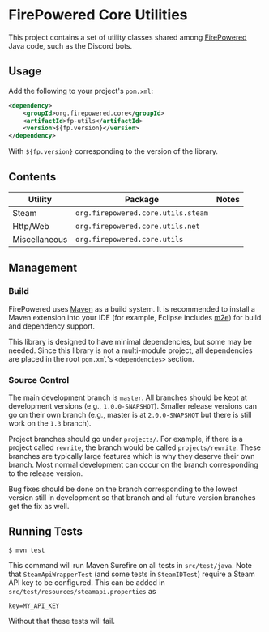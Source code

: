 # FirePowered Core Utilities

This project contains a set of utility classes shared among [FirePowered](https://FirePowered.org) Java code, such as the Discord bots.

## Usage
Add the following to your project's `pom.xml`:

```xml
<dependency>
    <groupId>org.firepowered.core</groupId>
    <artifactId>fp-utils</artifactId>
    <version>${fp.version}</version>
</dependency>
```

With `${fp.version}` corresponding to the version of the library.

## Contents

| Utility       | Package                            | Notes |
| ------------- | ---------------------------------- | - |
| Steam         | `org.firepowered.core.utils.steam` | |
| Http/Web      | `org.firepowered.core.utils.net`   | |
| Miscellaneous | `org.firepowered.core.utils`       | |

## Management
### Build
FirePowered uses [Maven](https://maven.apache.org/) as a build system. It is recommended to install a Maven extension into your IDE (for example, Eclipse includes [m2e](https://www.eclipse.org/m2e/)) for build and dependency support. 

This library is designed to have minimal dependencies, but some may be needed. Since this library is not a multi-module project, all dependencies are placed in the root `pom.xml`'s `<dependencies>` section.

### Source Control
The main development branch is `master`. All branches should be kept at development versions (e.g., `1.0.0-SNAPSHOT`). Smaller release versions can go on their own branch (e.g., master is at `2.0.0-SNAPSHOT` but there is still work on the `1.3` branch).

Project branches should go under `projects/`. For example, if there is a project called `rewrite`, the branch would be called `projects/rewrite`. These branches are typically large features which is why they deserve their own branch. Most normal development can occur on the branch corresponding to the release version.

Bug fixes should be done on the branch corresponding to the lowest version still in development so that branch and all future version branches get the fix as well.

## Running Tests
```
$ mvn test
```

This command will run Maven Surefire on all tests in `src/test/java`. Note that `SteamApiWrapperTest` (and some tests in `SteamIDTest`) require a Steam API key to be configured. This can be added in `src/test/resources/steamapi.properties` as

```properties
key=MY_API_KEY
```

Without that these tests will fail.